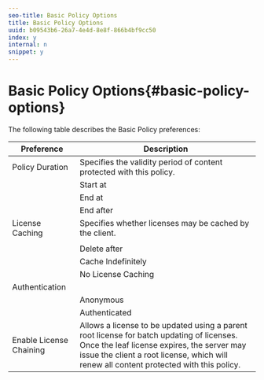 ```yaml
---
seo-title: Basic Policy Options
title: Basic Policy Options
uuid: b09543b6-26a7-4e4d-8e8f-866b4bf9cc50
index: y
internal: n
snippet: y
---
```


# Basic Policy Options{#basic-policy-options}

The following table describes the Basic Policy preferences: 

|  Preference  | Description  |
|---|---|
|  Policy Duration  | Specifies the validity period of content protected with this policy.  |
|  | Start at  | Licenses cannot be used until this date/time.  |
|  | End at  | Licenses cannot be used after this date/time.  |
|  | End after  | Specifies the amount of time a license is valid (in minutes), starting from the time it is packaged.  |
|  License Caching  | Specifies whether licenses may be cached by the client.  |
|  | | Licenses cannot be used after this date/time.  |
|  | Delete after  | Specifies the amount of time a license is valid (in minutes), starting from the time it the license is issued by the license server.  |
|  | Cache Indefinitely  | License may be cached on the client indefinitely.  |
|  | No License Caching  | License may not be cached by the client. A new license must be obtained from the server each time the user plays the content.  |
|  Authentication  | |
|  | Anonymous  | No authentication is required to view the content.  |
|  | Authenticated  | Username/password authentication is required.  |
|  Enable License Chaining  | Allows a license to be updated using a parent root license for batch updating of licenses. Once the leaf license expires, the server may issue the client a root license, which will renew all content protected with this policy.  |

